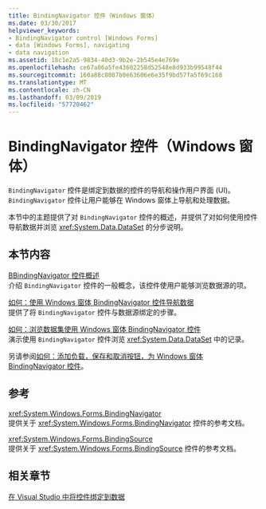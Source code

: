 ```yaml
---
title: BindingNavigator 控件（Windows 窗体）
ms.date: 03/30/2017
helpviewer_keywords:
- BindingNavigator control [Windows Forms]
- data [Windows Forms], navigating
- data navigation
ms.assetid: 18c1e2a5-9834-40d3-9b2e-2b545e4e769e
ms.openlocfilehash: ce67a06a5fe43602258d52548e8d933b99548f44
ms.sourcegitcommit: 160a88c8087b0e63606e6e35f9bd57fa5f69c168
ms.translationtype: MT
ms.contentlocale: zh-CN
ms.lasthandoff: 03/09/2019
ms.locfileid: "57720462"
---
```

# <a name="bindingnavigator-control-windows-forms"></a>BindingNavigator 控件（Windows 窗体）
`BindingNavigator` 控件是绑定到数据的控件的导航和操作用户界面 (UI)。 `BindingNavigator` 控件让用户能够在 Windows 窗体上导航和处理数据。  
  
 本节中的主题提供了对 `BindingNavigator` 控件的概述，并提供了对如何使用控件导航数据并浏览 <xref:System.Data.DataSet> 的分步说明。  
  
## <a name="in-this-section"></a>本节内容  
 [BBindingNavigator 控件概述](bindingnavigator-control-overview-windows-forms.md)  
 介绍 `BindingNavigator` 控件的一般概念，该控件使用户能够浏览数据源的项。  
  
 [如何：使用 Windows 窗体 BindingNavigator 控件导航数据](how-to-navigate-data-with-the-windows-forms-bindingnavigator-control.md)  
 提供了将 `BindingNavigator` 控件与数据源绑定的步骤。  
  
 [如何：浏览数据集使用 Windows 窗体 BindingNavigator 控件](move-through-a-dataset-with-wf-bindingnavigator-control.md)  
 演示使用 `BindingNavigator` 控件浏览 <xref:System.Data.DataSet> 中的记录。  
  
 另请参阅[如何：添加负载，保存和取消按钮，为 Windows 窗体 BindingNavigator 控件](load-save-and-cancel-bindingnavigator.md)。  
  
## <a name="reference"></a>参考  
 <xref:System.Windows.Forms.BindingNavigator>  
 提供关于 <xref:System.Windows.Forms.BindingNavigator> 控件的参考文档。  
  
 <xref:System.Windows.Forms.BindingSource>  
 提供关于 <xref:System.Windows.Forms.BindingSource> 控件的参考文档。  
  
## <a name="related-sections"></a>相关章节  
 [在 Visual Studio 中将控件绑定到数据](/visualstudio/data-tools/bind-controls-to-data-in-visual-studio)
